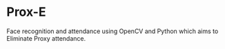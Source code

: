 # Prox-E
Face recognition and attendance using OpenCV and Python which aims to Eliminate Proxy attendance.
